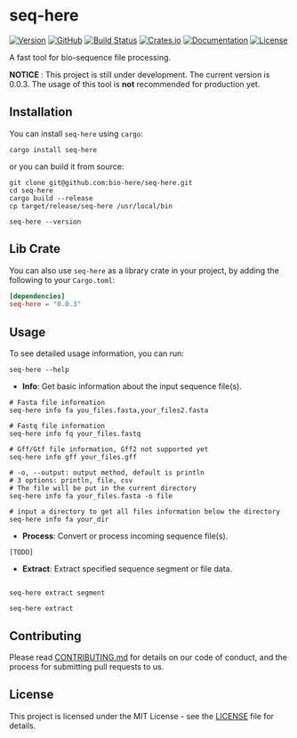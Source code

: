# seq-here

[![Version](https://img.shields.io/badge/version-0.0.2-yellow.svg)]()
[![GitHub](https://img.shields.io/badge/github-bio--here%2Fseq--here-blue.svg)](https://github.com/bio-here/seq-here)
[![Build Status](https://travis-ci.org/bio-here/seq-here.svg?branch=master)](https://travis-ci.org/bio-here/seq-here)
[![Crates.io](https://img.shields.io/crates/v/seq-here.svg)](https://crates.io/crates/seq-here)
[![Documentation](https://docs.rs/seq-here/badge.svg)](https://docs.rs/seq-here)
[![License](https://img.shields.io/crates/l/MIT.svg)]()

A fast tool for bio-sequence file processing.

**NOTICE** : This project is still under development. The current version is 0.0.3.
The usage of this tool is **not** recommended for production yet.


## Installation

You can install `seq-here` using `cargo`:

```shell
cargo install seq-here
```

or you can build it from source:

```shell
git clone git@github.com:bio-here/seq-here.git
cd seq-here
cargo build --release
cp target/release/seq-here /usr/local/bin

seq-here --version
```

## Lib Crate

You can also use `seq-here` as a library crate in your project, 
by adding the following to your `Cargo.toml`:

```toml
[dependencies]
seq-here = "0.0.3"
```


## Usage
To see detailed usage information, you can run:

```shell
seq-here --help
```


- **Info**: Get basic information about the input sequence file(s).

```shell
# Fasta file information
seq-here info fa you_files.fasta,your_files2.fasta

# Fastq file information
seq-here info fq your_files.fastq

# Gff/Gtf file information, Gff2 not supported yet
seq-here info gff your_files.gff

# -o, --output: output method, default is println
# 3 options: println, file, csv
# The file will be put in the current directory
seq-here info fa your_files.fasta -o file

# input a directory to get all files information below the directory
seq-here info fa your_dir
```

- **Process**: Convert or process incoming sequence file(s).

```shell
[TODO]
```

- **Extract**: Extract specified sequence segment or file data.

```shell

seq-here extract segment

seq-here extract 
```


## Contributing

Please read [CONTRIBUTING.md](CONTRIBUTING.md) for details on our code of conduct, and the process for submitting pull requests to us.


## License

This project is licensed under the MIT License - see the [LICENSE](LICENSE) file for details.
